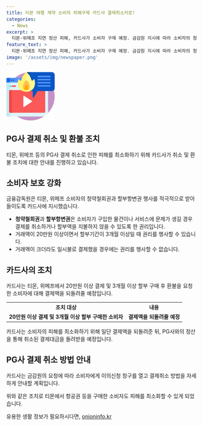 ```yaml
---
title: 티몬 여행 계약 소비자 피해구제 카드사 결제취소키로!
categories:
  - News
excerpt: >
  티몬·위메프 지연 정산 피해, 카드사가 소비자 구제 예정. 금감원 지시에 따라 소비자의 청약철회권과 할부항변권 적극적으로 받아들이고, 20만원 이상·3개월 이상 할부 구매자 대상으로 결제액 취소 예정. PG사 거절에도 카드사가 먼저 소비자 결제액 취소하고, 후에 정산 진행 예정. 카드사는 티몬에서 구매한 소비자 피해 구제 창구 열고, 최소화 방안 모색 중
feature_text: >
  티몬·위메프 지연 정산 피해, 카드사가 소비자 구제 예정. 금감원 지시에 따라 소비자의 청약철회권과 할부항변권 적극적으로 받아들이고, 20만원 이상·3개월 이상 할부 구매자 대상으로 결제액 취소 예정. PG사 거절에도 카드사가 먼저 소비자 결제액 취소하고, 후에 정산 진행 예정. 카드사는 티몬에서 구매한 소비자 피해 구제 창구 열고, 최소화 방안 모색 중
image: '/assets/img/newspaper.png'
---
```


<p><img src="/assets/img/news.png" alt="rentncar 속보" /></p>

<h2 data-ke-size="size26">PG사 결제 취소 및 환불 조치</h2>

<p data-ke-size="size16">티몬, 위메프 등의 PG사 결제 취소로 인한 피해를 최소화하기 위해 카드사가 취소 및 환불 조치에 대한 안내를 진행하고 있습니다.</p>

<h2 data-ke-size="size24">소비자 보호 강화</h2>

<p data-ke-size="size16">금융감독원은 티몬, 위메프 소비자의 청약철회권과 할부항변권 행사를 적극적으로 받아들이도록 카드사에 지시했습니다.</p>

<ul>
  <li><b>청약철회권</b>과 <b>할부항변권</b>은 소비자가 구입한 물건이나 서비스에 문제가 생길 경우 결제를 취소하거나 할부액을 지불하지 않을 수 있도록 한 권리입니다.</li>
  <li>거래액이 20만원 이상이면서 할부기간이 3개월 이상일 때 권리를 행사할 수 있습니다.</li>
  <li>거래액이 크더라도 일시불로 결제했을 경우에는 권리를 행사할 수 없습니다.</li>
</ul>

<h2 data-ke-size="size24">카드사의 조치</h2>

<p data-ke-size="size16">카드사는 티몬, 위메프에서 20만원 이상 결제 및 3개월 이상 할부 구매 후 환불을 요청한 소비자에 대해 결제액을 되돌려줄 예정입니다.</p>

<table>
  <tr>
    <td style="text-align: center; height: 17px;"><b>조치 대상</b></td>
    <td style="text-align: center; height: 17px;"><b>내용</b></td>
  </tr>
  <tr>
    <td style="text-align: center; height: 17px;"><b>20만원 이상 결제 및 3개월 이상 할부 구매한 소비자</b></td>
    <td style="text-align: center; height: 17px;"><b>결제액을 되돌려줄 예정</b></td>
  </tr>
</table>

<p data-ke-size="size16">카드사는 소비자의 피해를 최소화하기 위해 일단 결제액을 되돌려준 뒤, PG사와의 정산을 통해 취소된 결제대금을 돌려받을 예정입니다.</p>

<h2 data-ke-size="size24">PG사 결제 취소 방법 안내</h2>

<p data-ke-size="size16">카드사는 금감원의 요청에 따라 소비자에게 이의신청 창구를 열고 결제취소 방법을 자세하게 안내할 계획입니다.</p>

<p data-ke-size="size16">위와 같은 조치로 티몬에서 항공권 등을 구매한 소비자도 피해를 최소화할 수 있게 되었습니다.</p>
유용한 생활 정보가 필요하시다면, <a href="https://onioninfo.kr" rel="dofollow">onioninfo.kr</a>


